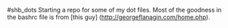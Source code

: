 #shb_dots
Starting a repo for some of my dot files. Most of the goodness in the bashrc file is from [this guy] (http://georgeflanagin.com/home.php).
